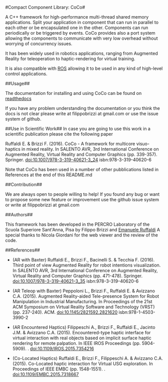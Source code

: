 #Compact Component Library: CoCo#

A C++ framework for high-performance multi-thread shared memory applications.
Split your application in component that can run in parallel to each other or be encapsulated one in the other.
Components can run periodically or be triggered by events. 
CoCo provides also a port system allowing the components to communicate with very low overhead without worrying of concurrency issues.

It has been widely used in robotics applications, ranging from Augmented Reality for teleoperation to haptic-rendering for virtual training. 

It is also compatible with [ROS](http://www.ros.org) allowing it to be used in any kind of high-level control applications.

##Usage##

The documentation for installing and using CoCo can be found on [readthedocs](http://coco.readthedocs.io/en/latest/)

If you have any problem understanding the documentation or you think the docs is not clear please write at filippobrizzi at gmail.com
or use the issue system of github.

##Use in Scientific Work##
In case you are going to use this work in a scientific publication please cite the following paper

  Ruffaldi E. & Brizzi F. (2016). CoCo - A framework for multicore visuo-haptics in mixed reality. In SALENTO AVR, 3rd International Conference on Augmented Reality, Virtual Reality and Computer Graphics (pp. 339-357). Springer. [doi:10.1007/978-3-319-40621-3_24](http://dx.doi.org/10.1007/978-3-319-40621-3_24) isbn:978-3-319-40620-6

Note that CoCo has been used in a number of other pubblications listed in References at the end of this README.md

##Contribution##

We are always open to people willing to help! If you found any bug or want to propose some new feature or improvement use the github issue system or write at filippobrizzi at gmail.com


##Authors##

This framework has been developed in the PERCRO Laboratory of the Scuola Superiore Sant'Anna, Pisa by
Filippo Brizzi and [Emanuele Ruffaldi](http://eruffaldi.com)
A special thanks to Nicola Giordani for the web viewer and the review of the code.

##References##

- (AR with Baxter) Ruffaldi E., Brizzi F., Bacinelli S. & Tecchia F. (2016). Third point of view Augmented Reality for robot intentions visualization. In SALENTO AVR, 3rd International Conference on Augmented Reality, Virtual Reality and Computer Graphics (pp. 471-478). Springer. [doi:10.1007/978-3-319-40621-3_35](http://dx.doi.org/10.1007/978-3-319-40621-3_35) isbn:978-3-319-40620-6

- (AR Teleop with Baxter) Peppoloni L., Brizzi F., Ruffaldi E. & Avizzano C.A. (2015). Augmented Reality-aided Tele-presence System for Robot Manipulation in Industrial Manufacturing. In Proceedings of the 21st ACM Symposium on Virtual Reality Software and Technology (VRST) (pp. 237-240). ACM. [doi:10.1145/2821592.2821620](http://dx.doi.org/10.1145/2821592.2821620) isbn:978-1-4503-3990-2

- (AR Encountered Haptics) Filippeschi A., Brizzi F., Ruffaldi E., Jacinto J.M. & Avizzano C.A. (2015). Encountered-type haptic interface for virtual interaction with real objects based on implicit surface haptic rendering for remote palpation. In IEEE IROS Proceedings (pp. 5904-5909). . [doi:10.1109/IROS.2015.7354216](http://dx.doi.org/10.1109/IROS.2015.7354216)

- (Co-Located Haptics) Ruffaldi E., Brizzi F., Filippeschi A. & Avizzano C.A. (2015). Co-Located haptic interaction for Virtual USG exploration. In Proceedings of IEEE EMBC (pp. 1548-1551). . [doi:10.1109/EMBC.2015.7318667](http://dx.doi.org/10.1109/EMBC.2015.7318667)
